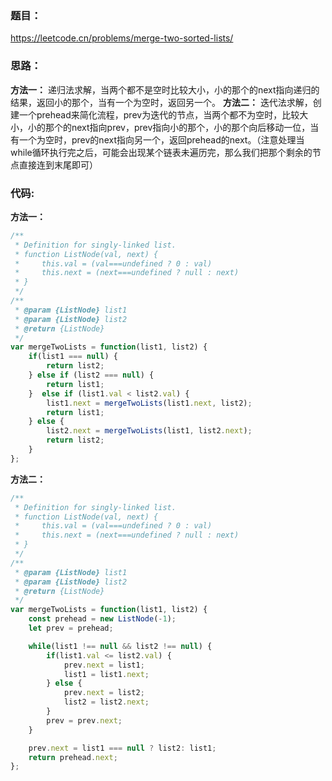 ### **题目：**
https://leetcode.cn/problems/merge-two-sorted-lists/


### **思路：** 
**方法一：** 递归法求解，当两个都不是空时比较大小，小的那个的next指向递归的结果，返回小的那个，当有一个为空时，返回另一个。
**方法二：** 迭代法求解，创建一个prehead来简化流程，prev为迭代的节点，当两个都不为空时，比较大小，小的那个的next指向prev，prev指向小的那个，小的那个向后移动一位，当有一个为空时，prev的next指向另一个，返回prehead的next。（注意处理当while循环执行完之后，可能会出现某个链表未遍历完，那么我们把那个剩余的节点直接连到末尾即可）

### **代码:**
**方法一：**
```js
/**
 * Definition for singly-linked list.
 * function ListNode(val, next) {
 *     this.val = (val===undefined ? 0 : val)
 *     this.next = (next===undefined ? null : next)
 * }
 */
/**
 * @param {ListNode} list1
 * @param {ListNode} list2
 * @return {ListNode}
 */
var mergeTwoLists = function(list1, list2) {
    if(list1 === null) {
        return list2;
    } else if (list2 === null) {
        return list1;
    }  else if (list1.val < list2.val) {
        list1.next = mergeTwoLists(list1.next, list2);
        return list1;
    } else {
        list2.next = mergeTwoLists(list1, list2.next);
        return list2;
    }
};
```

**方法二：**
```js
/**
 * Definition for singly-linked list.
 * function ListNode(val, next) {
 *     this.val = (val===undefined ? 0 : val)
 *     this.next = (next===undefined ? null : next)
 * }
 */
/**
 * @param {ListNode} list1
 * @param {ListNode} list2
 * @return {ListNode}
 */
var mergeTwoLists = function(list1, list2) {
    const prehead = new ListNode(-1);
    let prev = prehead;

    while(list1 !== null && list2 !== null) {
        if(list1.val <= list2.val) {
            prev.next = list1;
            list1 = list1.next;
        } else {
            prev.next = list2;
            list2 = list2.next;
        }
        prev = prev.next;
    }

    prev.next = list1 === null ? list2: list1;
    return prehead.next;
};
```